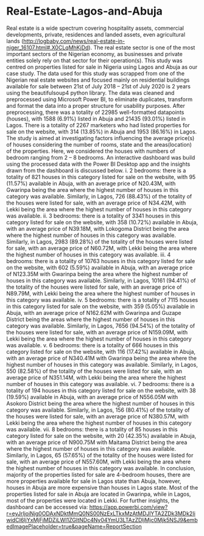 # Real-Estate-Lagos-and-Abuja

Real estate is a wide spectrum covering hospitality assets, commercial developments, private, residences and landed assets, even agricultural lands (http://logbaby.com/news/real-estate-in-niger_16107.html#.X0CLqMhKjDd). The real estate sector is one of the most important sectors of the Nigerian economy, as businesses and private entities solely rely on that sector for their operation(s). This study was centred on properties listed for sale in Nigeria using Lagos and Abuja as our case study. The data used for this study was scrapped from one of the Nigerian real estate websites and focused mainly on residential buildings available for sale between 21st of July 2018 – 21st of July 2020 is 2 years using the beautifulsoup4 python library. The data was cleaned and preprocessed using Microsoft Power BI, to eliminate duplicates, transform and format the data into a proper structure for usability purposes. After preprocessing, there was a totality of 22985 well-formatted datapoints (houses), with 1588 (6.91%) listed in Abuja and 21435 (93.01%) listed in Lagos. There is a totality of 2267 marketers who had listed properties for sale on the website, with 314 (13.85%) in Abuja and 1953 (86.16%) in Lagos.
The study is aimed at investigating factors influencing the average price(s) of houses considering the number of rooms, state and the areas(location) of the properties. Here, we considered the houses with numbers of bedroom ranging from 2 – 8 bedrooms. An interactive dashboard was build using the processed data with the Power BI Desktop app and the insights drawn from the dashboard is discussed below.
i.	2 bedrooms: there is a totality of 821 houses in this category listed for sale on the website, with 95 (11.57%) available in Abuja, with an average price of N20.43M, with Gwarinpa being the area where the highest number of houses in this category was available. Similarly, in Lagos, 726 (88.43%) of the totality of the houses were listed for sale, with an average price of N34.42M, with Lekki being the area where the highest number of houses in this category was available.
ii.	3 bedrooms: there is a totality of 3341 houses in this category listed for sale on the website, with 358 (10.72%) available in Abuja, with an average price of N39.18M, with Lokogoma District being the area where the highest number of houses in this category was available. Similarly, in Lagos, 2983 (89.28%) of the totality of the houses were listed for sale, with an average price of N60.72M, with Lekki being the area where the highest number of houses in this category was available.
iii.	4 bedrooms: there is a totality of 10763 houses in this category listed for sale on the website, with 602 (5.59%) available in Abuja, with an average price of N123.35M with Gwarinpa being the area where the highest number of houses in this category was available. Similarly, in Lagos, 10161 (94.41%) of the totality of the houses were listed for sale, with an average price of N89.79M, with Lekki being the area where the highest number of houses in this category was available.
iv.	5 bedrooms: there is a totality of 7115 houses in this category listed for sale on the website, with 359 (5.05%) available in Abuja, with an average price of N162.62M with Gwarinpa and Guzape District being the areas where the highest number of houses in this category was available. Similarly, in Lagos, 7656 (94.54%) of the totality of the houses were listed for sale, with an average price of N159.09M, with Lekki being the area where the highest number of houses in this category was available.
v.	6 bedrooms: there is a totality of 666 houses in this category listed for sale on the website, with 116 (17.42%) available in Abuja, with an average price of N340.41M with Gwarinpa being the area where the highest number of houses in this category was available. Similarly, in Lagos, 550 (82.58%) of the totality of the houses were listed for sale, with an average price of N351.14M, with Lekki being the area where the highest number of houses in this category was available.
vi.	7 bedrooms: there is a totality of 194 houses in this category listed for sale on the website, with 38 (19.59%) available in Abuja, with an average price of N556.05M with Asokoro District being the area where the highest number of houses in this category was available. Similarly, in Lagos, 156 (80.41%) of the totality of the houses were listed for sale, with an average price of N380.57M, with Lekki being the area where the highest number of houses in this category was available.
vii.	8 bedrooms: there is a totality of 85 houses in this category listed for sale on the website, with 20 (42.35%) available in Abuja, with an average price of N900.75M with Maitama District being the area where the highest number of houses in this category was available. Similarly, in Lagos, 65 (57.65%) of the totality of the houses were listed for sale, with an average price of N557.60M, with Lekki being the area where the highest number of houses in this category was available.
In conclusion, majority of the properties listed for sale are 4-bedroom houses, there are more properties available for sale in Lagos state than Abuja, however, houses in Abuja are more expensive than houses in Lagos state. Most of the properties listed for sale in Abuja are located in Gwarinpa, while in Lagos, most of the properties were located in Lekki. For further insights, the dashboard can be accessed via: https://app.powerbi.com/view?r=eyJrIjoiNjg0ODAxNDktMmQ0NS00NzExLTkxMzAtMDJlYTA2ZDk3MDk2IiwidCI6IjYxMjFjMDZiLWI1ZGItNDc4Ny04YmU3LTAzZDljMjc0Mjk5NSJ9&embedImagePlaceholder=true&pageName=ReportSection
